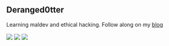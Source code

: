 ## Deranged0tter
Learning maldev and ethical hacking. Follow along on my [blog](https://deranged0tters-pond.gitbook.io/deranged0tter/)

<a>
  <img align="center" src="https://github-readme-stats.vercel.app/api?username=Deranged0tter&show_icons=true&theme=tokyonight" />
</a>
<a>
  <img align="center" src="https://github-readme-stats.vercel.app/api/top-langs/?username=Deranged0tter&layout=compact&show_icons=true&theme=tokyonight" />
</a>
<a>
  <img align="center" src="https://www.hackthebox.com/badge/image/1090080"/>
</a>
